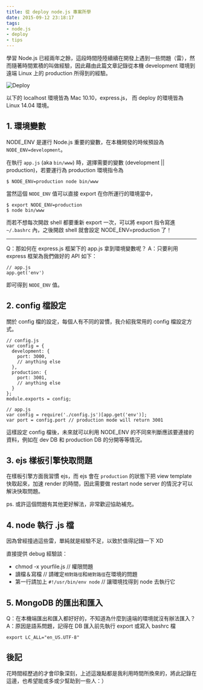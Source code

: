 ```yaml
---
title: 從 deploy node.js 專案所學
date: 2015-09-12 23:18:17
tags:
- node.js
- deploy
- tips
---
```


學習 Node.js 已經兩年之餘，這段時間陸陸續續在開發上遇到一些問題（雷），然而隨著時間累積的叫做經驗，因此藉由此篇文章記錄從本機 development 環境到遠端 Linux 上的 production 所得到的經驗。

![Deploy](http://i.imgur.com/GtZ5ROB.jpg)

<!-- more -->

以下的 localhost 環境皆為 Mac 10.10，express.js，
而 deploy 的環境皆為 Linux 14.04 環境。

## 1. 環境變數

NODE_ENV 是運行 Node.js 重要的變數，在本機開發的時候預設為 `NODE_ENV=development`。

在執行 `app.js` (aka `bin/www`) 時，選擇需要的變數 (development || production)，若要運行為 production 環境指令為

```
$ NODE_ENV=production node bin/www
```

當然這個 `NODE_ENV` 值可以直接 export 在你所運行的環境當中，

```
$ export NODE_ENV=production
$ node bin/www
```

而若不想每次開啟 shell 都要重新 export 一次，可以將 export 指令寫進 `~/.bashrc` 內，之後開啟 shell 就會設定 NODE_ENV=production 了！

---

Q：那如何在 express.js 框架下的 app.js 拿到環境變數呢？
A：只要利用 express 框架為我們做好的 API 如下：

```
// app.js
app.get('env')
```

即可得到 `NODE_ENV` 值。

## 2. config 檔設定

關於 config 檔的設定，每個人有不同的習慣，我介紹我常用的 config 檔設定方式。

```
// config.js
var config = {
  development: {
    port: 3000,
    // anything else
  },
  production: {
    port: 3001,
    // anything else
  }
};
module.exports = config;
```

```
// app.js
var config = require('./config.js')[app.get('env')];
var port = config.port // production mode will return 3001
```

這樣設定 config 檔後，未來就可以利用 NODE_ENV 的不同來判斷應該要連接的資料，例如在 dev DB 和 production DB 的分開等等情況。

## 3. ejs 樣板引擎快取問題

在樣板引擎方面我習慣 ejs，而 ejs 會在 `production` 的狀態下把 view template 快取起來，加速 render 的時間，因此需要做 restart node server 的情況才可以解決快取問題。

ps. 或許這個問題有其他更好解法，非常歡迎協助補充。

## 4. node 執行 .js 檔

因為曾經撞過這些雷，單純就是經驗不足，以致於值得記錄一下 XD

直接提供 debug 經驗談：

- chmod -x yourfile.js // 權限問題
- 讀檔＆寫檔 // 請確定`相對路徑`和`絕對路徑`在環境的問題
- 第一行請加上 `#!/usr/bin/env node` // 讓環境找得到 node 去執行它

## 5. MongoDB 的匯出和匯入

Q：在本機端匯出和匯入都好好的，不知道為什麼到遠端的環境就沒有辦法匯入？
A：原因是語系問題，記得在 DB 匯入前先執行 export 或寫入 bashrc 檔

```
export LC_ALL="en_US.UTF-8"
```

## 後記

花時間經歷過的才會印象深刻，上述這幾點都是我利用時間所換來的，將此記錄在這邊，也希望能或多或少幫助到一些人：）
